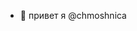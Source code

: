 - 👋 привет я @chmoshnicа
  

<!---
chmoshnica/chmoshnica is a ✨ special ✨ repository because its `README.md` (this file) appears on your GitHub profile.
You can click the Preview link to take a look at your changes.
--->
